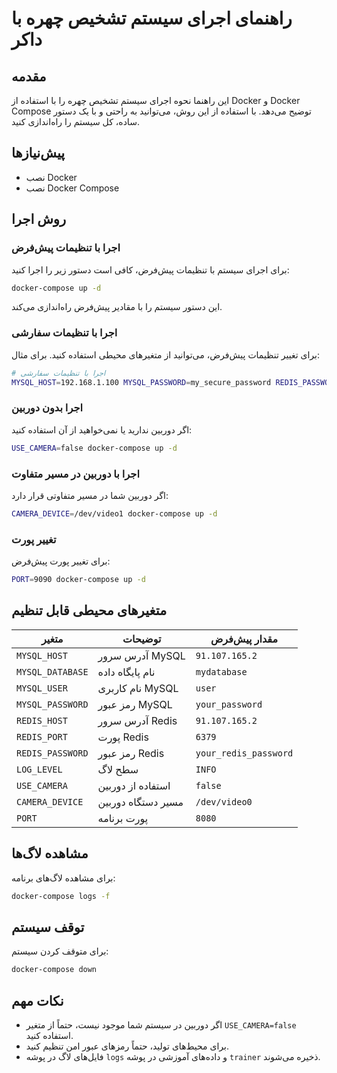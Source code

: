 # راهنمای اجرای سیستم تشخیص چهره با داکر

## مقدمه
این راهنما نحوه اجرای سیستم تشخیص چهره را با استفاده از Docker و Docker Compose توضیح می‌دهد. با استفاده از این روش، می‌توانید به راحتی و با یک دستور ساده، کل سیستم را راه‌اندازی کنید.

## پیش‌نیازها
- نصب Docker
- نصب Docker Compose

## روش اجرا

### اجرا با تنظیمات پیش‌فرض
برای اجرای سیستم با تنظیمات پیش‌فرض، کافی است دستور زیر را اجرا کنید:

```bash
docker-compose up -d
```

این دستور سیستم را با مقادیر پیش‌فرض راه‌اندازی می‌کند.

### اجرا با تنظیمات سفارشی
برای تغییر تنظیمات پیش‌فرض، می‌توانید از متغیرهای محیطی استفاده کنید. برای مثال:

```bash
# اجرا با تنظیمات سفارشی
MYSQL_HOST=192.168.1.100 MYSQL_PASSWORD=my_secure_password REDIS_PASSWORD=redis_secure_password docker-compose up -d
```

### اجرا بدون دوربین
اگر دوربین ندارید یا نمی‌خواهید از آن استفاده کنید:

```bash
USE_CAMERA=false docker-compose up -d
```

### اجرا با دوربین در مسیر متفاوت
اگر دوربین شما در مسیر متفاوتی قرار دارد:

```bash
CAMERA_DEVICE=/dev/video1 docker-compose up -d
```

### تغییر پورت
برای تغییر پورت پیش‌فرض:

```bash
PORT=9090 docker-compose up -d
```

## متغیرهای محیطی قابل تنظیم

| متغیر | توضیحات | مقدار پیش‌فرض |
|-------|---------|---------------|
| `MYSQL_HOST` | آدرس سرور MySQL | `91.107.165.2` |
| `MYSQL_DATABASE` | نام پایگاه داده | `mydatabase` |
| `MYSQL_USER` | نام کاربری MySQL | `user` |
| `MYSQL_PASSWORD` | رمز عبور MySQL | `your_password` |
| `REDIS_HOST` | آدرس سرور Redis | `91.107.165.2` |
| `REDIS_PORT` | پورت Redis | `6379` |
| `REDIS_PASSWORD` | رمز عبور Redis | `your_redis_password` |
| `LOG_LEVEL` | سطح لاگ | `INFO` |
| `USE_CAMERA` | استفاده از دوربین | `false` |
| `CAMERA_DEVICE` | مسیر دستگاه دوربین | `/dev/video0` |
| `PORT` | پورت برنامه | `8080` |

## مشاهده لاگ‌ها
برای مشاهده لاگ‌های برنامه:

```bash
docker-compose logs -f
```

## توقف سیستم
برای متوقف کردن سیستم:

```bash
docker-compose down
```

## نکات مهم
- اگر دوربین در سیستم شما موجود نیست، حتماً از متغیر `USE_CAMERA=false` استفاده کنید.
- برای محیط‌های تولید، حتماً رمزهای عبور امن تنظیم کنید.
- فایل‌های لاگ در پوشه `logs` و داده‌های آموزشی در پوشه `trainer` ذخیره می‌شوند.